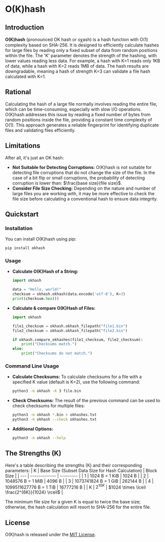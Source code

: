 # O(K)hash

## Introduction
**O(K)hash** (pronounced OK hash or oꭓash) is a hash function with O(1) complexity based on SHA-256. It is designed to efficiently calculate hashes for large files by reading only a fixed subset of data from random positions within the file. The 'K' parameter denotes the strength of the hashing, with lower values reading less data. For example, a hash with K=1 reads only 1KB of data, while a hash with K=2 reads 1MB of data. The hash results are downgradable, meaning a hash of strength K=3 can validate a file hash calculated with K=1.

## Rational
Calculating the hash of a large file normally involves reading the entire file, which can be time-consuming, especially with slow I/O operations. O(K)hash addresses this issue by reading a fixed number of bytes from random positions inside the file, providing a constant time complexity of O(1). This approach generates a reliable fingerprint for identifying duplicate files and validating files efficiently.

## Limitations
After all, it's just an OK hash:
- **Not Suitable for Detecting Corruptions:** O(K)hash is not suitable for detecting file corruptions that do not change the size of the file. In the case of a bit flip or small corruptions, the probability of detecting corruption is lower than: $\frac{base size}{file size}$.
- **Consider File Size Checking:** Depending on the nature and number of large files you are working with, it may be more effective to check the file size before calculating a conventional hash to ensure data integrity.

## Quickstart
### Installation

You can install O(K)hash using pip:

```bash
pip install okhash
```

### Usage
- **Calculate O(K)Hash of a String:**

   ```python
   import okhash

   data = "Hello, world!"
   checksum = okhash.okhash(data.encode('utf-8'), K=3)
   print(checksum.hex())
   ```

- **Calculate & compare O(K)Hash of Files:**

   ```python
   import okhash

   file1_checksum = okhash.okhash_filepath("file1.bin")
   file2_checksum = okhash.okhash_filepath("file2.bin")

   if okhash.compare_okhashes(file1_checksum, file2_checksum):
       print("Checksums match.")
   else:
       print("Checksums do not match.")
   ```


### Command Line Usage

- **Calculate Checksums:** To calculate checksums for a file with a specified K value (default is K=2), use the following command:

   ```bash
   python3 -m okhash -K 3 file.bin
   ```

- **Check Checksums:** The result of the previous command can be used to check checksums for multiple files:
   ```bash
   python3 -m okhash *.bin > okhashes.txt
   python3 -m okhash --check okhashes.txt
   ```

- **Additional Options:**

   ```bash
   python3 -m okhash --help
   ```

## The Strengths (K)
Here's a table describing the strengths (K) and their corresponding parameters:
| K   |  Base Size (Subset Data Size for Hash Calculation) | Block Size |
| --- | ------------- | --------- |
| 1   |  1024 B = 1 KiB   | 1024 B |
| 2   |  1048576 B = 1 MiB | 4096 B  |
| 3   |  1073741824 B = 1 GiB  | 262144 B  |
| 4   |  1099511627776 B = 1 TiB  | 16777216 B  |
| K  | $2^{10K}$ | $1024 \times \lceil \frac{2^{6K}}{1024} \rceil$  |

The minimum file size for a given K is equal to twice the base size; otherwise, the hash calculation will resort to SHA-256 for the entire file.


## License
O(K)hash is released under the [MIT License](/LICENSE).